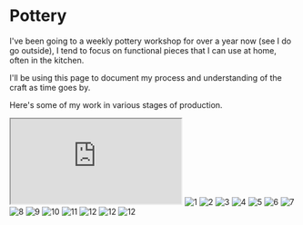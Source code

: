 

# Pottery

I've been going to a weekly pottery workshop for over a year now (see I do go outside), I tend to focus on functional pieces that I can use at home, often in the kitchen.

I'll be using this page to document my process and understanding of the craft as time goes by.
<!-- TODO look into custom CSS override for this page so that images go into a nice gallery -->
Here's some of my work in various stages of production.

 <iframe src="https://imich.bobyn.uk/share/f751hzEqHtWjSjus0FweZJuYL6UR3CKDNbFuXwDaNbOIwWYumz4F36mAVWY4tbfJm8o" title="Imich album"></iframe> 

<img src="images/pottery/pottery1.jpg" alt="1">
<img src="images/pottery/pottery2.jpg" alt="2">
<img src="images/pottery/pottery3.jpg" alt="3">
<img src="images/pottery/pottery4.jpg" alt="4">
<img src="images/pottery/pottery5.jpg" alt="5">
<img src="images/pottery/pottery6.jpg" alt="6">
<img src="images/pottery/pottery7.jpg" alt="7">
<img src="images/pottery/pottery8.jpg" alt="8">
<img src="images/pottery/pottery9.jpg" alt="9">
<img src="images/pottery/pottery10.jpg" alt="10">
<img src="images/pottery/pottery11.jpg" alt="11">
<img src="images/pottery/pottery12.jpg" alt="12">
<img src="images/pottery/pottery13.jpg" alt="12">
<img src="images/pottery/pottery14.jpg" alt="12">